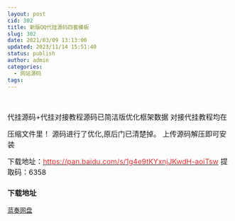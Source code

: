 ```yaml
---
layout: post
cid: 302
title: 新版QQ代挂源码四套模板
slug: 302
date: 2021/03/09 13:13:00
updated: 2023/11/14 15:51:40
status: publish
author: admin
categories: 
  - 网站源码
tags: 
---
```



<div alt="潮男心博客 www.cnx0.com">
	<p>
		<span style="font-size:16px;"><a class="pics" href="https://djblog.cn/upload/1/888552/images/20210309/20210309030950595059.png" rel="pics"><img src="http://www.aishoujizy.com/upload/1/888552/images/20210309/20210309030950595059.png" class="scrollLoading" data-url="/upload/1/888552/images/20210309/20210309030950595059.png" alt="" /></a> <a class="pics" href="https://djblog.cn/upload/1/888552/images/20210309/20210309030911321132.png" rel="pics"><img src="http://www.aishoujizy.com/upload/1/888552/images/20210309/20210309030950595059.png" class="scrollLoading" data-url="/upload/1/888552/images/20210309/20210309030911321132.png" alt="" /></a> <br />
</span> 
	</p>
	<p>
		<span style="font-size:16px;">代挂源码+代挂对接教程源码已简洁版优化框架数据 对接代挂教程均在&nbsp;</span> 
	</p>
	<p>
		<span style="font-size:16px;">压缩文件里！ 源码进行了优化,原后门已清楚掉。 上传源码解压即可安装</span> 
	</p>
	<p>
		<span style="font-size:16px;">下载地址：<a href="https://pan.baidu.com/s/1g4e9tKYxnjJKwdH-aoiTsw" target="_blank"><span style="color:#E53333;">https://pan.baidu.com/s/1g4e9tKYxnjJKwdH-aoiTsw</span></a>&nbsp;</span><span style="font-size:16px;">提取码：6358&nbsp;</span> 
	</p>
	<div id="fengexuxian">
	</div>
	<div class="page-content-intro main-article">
		<div class="down-url-wrap">
			<h3 class="tit">
				<i class="ico"></i>下载地址
			</h3>
<a href="https://djblog.cn/admin/#down" onclick="window.open('https://asj.lanzous.com/iKsOUmpk1tc');return false;" class="sbtn" title=""><i class="ico"></i><i class="line"></i>蓝奏网盘</a> &nbsp;
		</div>
	</div>
</div>